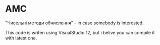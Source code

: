# AMC
"Чисельні методи обчислення" - in case somebody is interested.

This code is writen using VisualStudio 12, but i belive you can compile it with latest one.
